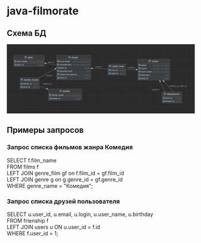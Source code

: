 # java-filmorate
## Схема БД
![Схема БД](src/main/resources/filmorate_DB.jpg)

## Примеры запросов
### Запрос списка фильмов жанра Комедия
SELECT f.film_name  
FROM films f  
LEFT JOIN genre_film gf on f.film_id = gf.film_id  
LEFT JOIN genre g on g.genre_id = gf.genre_id  
WHERE genre_name = "Комедия";  
  
### Запрос списка друзей пользователя 
SELECT u.user_id, u.email, u.login, u.user_name, u.birthday  
FROM frienship f  
LEFT JOIN users u ON u.user_id = f.id  
WHERE f.user_id = 1;  



